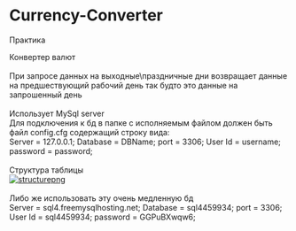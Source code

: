 # Currency-Converter
Практика

Конвертер валют<br/>
<br/>
При запросе данных на выходные\праздничные дни возвращает данные на предшествующий рабочий день так будто это данные на запрошенный день<br/>
<br/>
Использует MySql server <br/>
Для подключения к бд в папке c исполняемым файлом должен быть файл config.cfg содержащий строку вида:<br/>
Server = 127.0.0.1; Database = DBName; port = 3306; User Id = username; password = password;<br/>
<br/>
Структура таблицы<br />
<a href="https://imgbb.com/"><img src="https://i.ibb.co/dgxhLTq/structurepng.png" alt="structurepng" border="0"></a><br/>
<br/>
Либо же использовать эту очень медленную бд<br/>
Server = sql4.freemysqlhosting.net; Database = sql4459934; port = 3306; User Id = sql4459934; password = GGPuBXwqw6;<br/>
